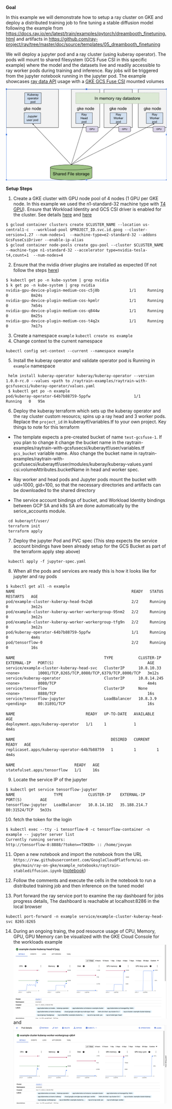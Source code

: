 **Goal**

In this example we will demonstrate how to setup a ray cluster on GKE and deploy a distributed training job to fine tuning a stable diffusion model following the example from https://docs.ray.io/en/latest/train/examples/pytorch/dreambooth_finetuning.html and artifacts in https://github.com/ray-project/ray/tree/master/doc/source/templates/05_dreambooth_finetuning

We will deploy a jupyter pod and a ray cluster (using kuberay operator). The pods will mount to shared filesystem (GCS Fuse CSI in this specific example) where the model and the datasets live and readily accessible to ray worker pods during training and inference. Ray jobs will be triggered from the jupyter notebook running in the jupyter pod. The example showcases [ray data API](https://docs.ray.io/en/latest/data/api/api.html) usage with a [GKE GCS Fuse CSI](https://cloud.google.com/kubernetes-engine/docs/how-to/persistent-volumes/cloud-storage-fuse-csi-driver) mounted volumes

![ray-cluster](https://github.com/GoogleCloudPlatform/ai-on-gke/blob/main/ray-on-gke/raytrain-examples/images/ray-cluster-on-gke.png)

**Setup Steps**

1. Create a GKE cluster with GPU node pool of 4 nodes (1 GPU per GKE node. In this example we used the n1-standard-32 machine type with [T4 GPU](https://cloud.google.com/compute/docs/gpus#nvidia_t4_gpus)). Ensure that Workload Identity and GCS CSI driver is enabled for the cluster. See details [here](https://cloud.google.com/kubernetes-engine/docs/how-to/persistent-volumes/cloud-storage-fuse-csi-driver#authentication) and [here](https://cloud.google.com/kubernetes-engine/docs/how-to/persistent-volumes/cloud-storage-fuse-csi-driver#enable)
```
$ gcloud container clusters create $CLUSTER_NAME --location us-central1-c  --workload-pool $PROJECT_ID.svc.id.goog --cluster-version=1.27 --num-nodes=1  --machine-type=e2-standard-32 --addons GcsFuseCsiDriver --enable-ip-alias
$ gcloud container node-pools create gpu-pool --cluster $CLUSTER_NAME --machine-type n1-standard-32 --accelerator type=nvidia-tesla-t4,count=1  --num-nodes=4
```
2. Ensure that the nvidia driver plugins are installed as expected (If not follow the steps [here](https://cloud.google.com/kubernetes-engine/docs/how-to/gpus#installing_drivers))
```
$ kubectl get po -n kube-system | grep nvidia
$ k get po -n kube-system | grep nvidia
nvidia-gpu-device-plugin-medium-cos-c5j8b             1/1     Running   0          8m24s
nvidia-gpu-device-plugin-medium-cos-kpmlr             1/1     Running   0          7m54s
nvidia-gpu-device-plugin-medium-cos-q844w             1/1     Running   0          8m25s
nvidia-gpu-device-plugin-medium-cos-t4q2x             1/1     Running   0          7m17s
```

3. Create a namespace `example` ```kubectl create ns example```
4. Change context to the current namespace
```
kubectl config set-context --current --namespace example
```
5. Install the  kuberay operator and validate operator pod is Running in `example` namespace
```
 helm install kuberay-operator kuberay/kuberay-operator --version 1.0.0-rc.0 --values <path to /raytrain-examples/raytrain-with-gcsfusecsi/kuberay-operator/values.yaml
 $ kubectl get po -n example
pod/kuberay-operator-64b7b88759-5ppfw                   1/1     Running   0   95m
```

6. Deploy the kuberay terraform which sets up the kuberay operator and the ray cluster custom resourcs; spins up a ray head and 3 worker pods. Replace the  `project_id`  in kuberaytf/variables.tf to your own project. Key things to note for this terraform

- The template expects a pre-created bucket of name `test-gcsfuse-1`. If you plan to change it change the bucket name in the raytrain-examples/raytrain-with-gcsfusecsi/kuberaytf/user/variables.tf `gcs_bucket` variable name. Also change the bucket name in raytrain-examples/raytrain-with-gcsfusecsi/kuberaytf/user/modules/kuberay/kuberay-values.yaml csi.volumeAttributes.bucketName in head and worker spec.

- Ray worker and head pods and Jupyter pods mount the bucket with uid=1000, gid=100, so that the necessary directories and artifacts can be downloaded to the shared directory

- The service account bindings of bucket, and Workload Identity bindings between GCP SA and k8s SA are done automatically by the serice_accounts module.

```
 cd kuberaytf/user/
 terraform init
 terraform apply
```
7. Deploy the jupyter Pod and PVC spec (This step expects the service account bindings have been already setup for the GCS Bucket as part of the terraform apply step above)
```
 kubectl apply -f jupyter-spec.yaml
```

8. When all the pods and services are ready this is how it looks like for jupyter and ray pods
```
$ kubectl get all -n example
NAME                                                   READY   STATUS    RESTARTS   AGE
pod/example-cluster-kuberay-head-9x2q6                 2/2     Running   0          3m12s
pod/example-cluster-kuberay-worker-workergroup-95nm2   2/2     Running   0          3m12s
pod/example-cluster-kuberay-worker-workergroup-tfg9n   2/2     Running   0          3m12s
pod/kuberay-operator-64b7b88759-5ppfw                  1/1     Running   0          4m4s
pod/tensorflow-0                                       2/2     Running   0          16s

NAME                                       TYPE           CLUSTER-IP    EXTERNAL-IP   PORT(S)                                         AGE
service/example-cluster-kuberay-head-svc   ClusterIP      10.8.10.33    <none>        10001/TCP,8265/TCP,8080/TCP,6379/TCP,8000/TCP   3m12s
service/kuberay-operator                   ClusterIP      10.8.14.245   <none>        8080/TCP                                        4m4s
service/tensorflow                         ClusterIP      None          <none>        8888/TCP                                        16s
service/tensorflow-jupyter                 LoadBalancer   10.8.3.9      <pending>     80:31891/TCP                                    16s

NAME                               READY   UP-TO-DATE   AVAILABLE   AGE
deployment.apps/kuberay-operator   1/1     1            1           4m4s

NAME                                          DESIRED   CURRENT   READY   AGE
replicaset.apps/kuberay-operator-64b7b88759   1         1         1       4m4s

NAME                          READY   AGE
statefulset.apps/tensorflow   1/1     16s

```
9. Locate the service IP of the jupyter
```
$ kubectl get service tensorflow-jupyter
NAME                 TYPE           CLUSTER-IP    EXTERNAL-IP    PORT(S)        AGE
tensorflow-jupyter   LoadBalancer   10.8.14.182   35.188.214.7   80:31524/TCP   5m33s
```
10. fetch the token for the login
```
$ kubectl exec --tty -i tensorflow-0 -c tensorflow-container -n example -- jupyter server list
Currently running servers:
http://tensorflow-0:8888/?token=<TOKEN> :: /home/jovyan
```
11. Open a new notebook and import the notebook from the URL `https://raw.githubusercontent.com/GoogleCloudPlatform/ai-on-gke/main/ray-on-gke/example_notebooks/raytrain-stablediffusion.ipynb` ([notebook](https://github.com/GoogleCloudPlatform/ai-on-gke/blob/main/ray-on-gke/example_notebooks/raytrain-stablediffusion.ipynb))

12. Follow the comments and execute the cells in the notebook to run a distributed training job and then inference on the tuned model
13. Port forward the ray service port to examine the ray dashboard for jobs progress details, The dashboard is reachable at localhost:8286 in the local browser
```
kubectl port-forward -n example service/example-cluster-kuberay-head-svc 8265:8265
```
14. During an ongoing traing, the pod resource usage of CPU, Memory, GPU, GPU Memory can be visualized with the GKE Cloud Console for the workloads
example ![Ray Head resources](https://github.com/GoogleCloudPlatform/ai-on-gke/blob/main/ray-on-gke/raytrain-examples/images/ray-head-resources.png) and ![Ray Worker resources](https://github.com/GoogleCloudPlatform/ai-on-gke/blob/main/ray-on-gke/raytrain-examples/images/ray-worker-resources.png)
